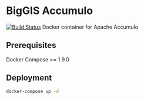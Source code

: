 # BigGIS Accumulo
[![Build Status](https://api.travis-ci.org/biggis-project/biggis-accumulo.svg)](https://travis-ci.org/biggis-project/biggis-accumulo)
Docker container for Apache Accumulo

## Prerequisites
Docker Compose >= 1.9.0

## Deployment
```sh
docker-compose up -d
```

